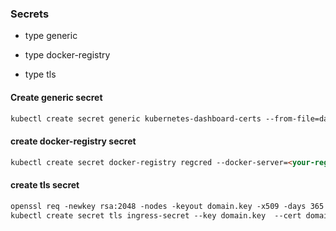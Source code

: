
### Secrets

- type generic

- type docker-registry

- type tls


#### Create generic secret

```markdown
kubectl create secret generic kubernetes-dashboard-certs --from-file=dashboard.key --from-file=dashboard.crt

```

#### create docker-registry secret

```markdown
kubectl create secret docker-registry regcred --docker-server=<your-registry-server> --docker-username=<your-name> --docker-password=<your-pword> --docker-email=<your-email>

```


#### create tls secret

```markdown
openssl req -newkey rsa:2048 -nodes -keyout domain.key -x509 -days 365 -out domain.crt
kubectl create secret tls ingress-secret --key domain.key  --cert domain.crt  -n kube-system

```
